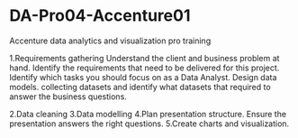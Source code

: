 # DA-Pro04-Accenture01
Accenture data analytics and visualization pro training

1.Requirements gathering
Understand the client and business problem at hand.
Identify the requirements that need to be delivered for this project.
Identify which tasks you should focus on as a Data Analyst.
Design data models.
collecting datasets and identify what datasets that required to answer the business questions. 

2.Data cleaning
3.Data modelling
4.Plan presentation structure. Ensure the presentation answers the right questions.
5.Create charts and visualization.
